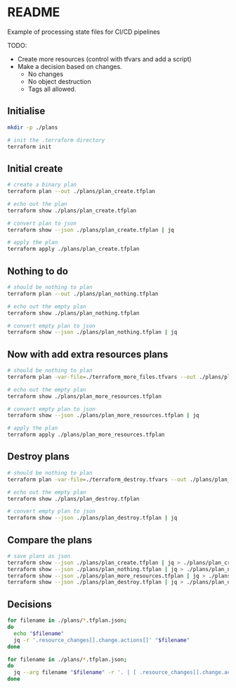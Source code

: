 # README

Example of processing state files for CI/CD pipelines  

TODO:

* Create more resources (control with tfvars and add a script)
* Make a decision based on changes.  
  * No changes
  * No object destruction
  * Tags all allowed.

## Initialise

```sh
mkdir -p ./plans

# init the .terraform directory
terraform init
```

## Initial create

```sh
# create a binary plan
terraform plan --out ./plans/plan_create.tfplan 

# echo out the plan
terraform show ./plans/plan_create.tfplan 

# convert plan to json
terraform show --json ./plans/plan_create.tfplan | jq 

# apply the plan
terraform apply ./plans/plan_create.tfplan
```

## Nothing to do

```sh
# should be nothing to plan
terraform plan --out ./plans/plan_nothing.tfplan

# echo out the empty plan
terraform show ./plans/plan_nothing.tfplan 

# convert empty plan to json
terraform show --json ./plans/plan_nothing.tfplan | jq 
```

## Now with add extra resources plans  

```sh
# should be nothing to plan
terraform plan -var-file=./terraform_more_files.tfvars --out ./plans/plan_more_resources.tfplan

# echo out the empty plan
terraform show ./plans/plan_more_resources.tfplan 

# convert empty plan to json
terraform show --json ./plans/plan_more_resources.tfplan | jq 

# apply the plan
terraform apply ./plans/plan_more_resources.tfplan
```

## Destroy plans  

```sh
# should be nothing to plan
terraform plan -var-file=./terraform_destroy.tfvars --out ./plans/plan_destroy.tfplan

# echo out the empty plan
terraform show ./plans/plan_destroy.tfplan 

# convert empty plan to json
terraform show --json ./plans/plan_destroy.tfplan | jq 
```

## Compare the plans

```sh
# save plans as json
terraform show --json ./plans/plan_create.tfplan | jq > ./plans/plan_create.tfplan.json
terraform show --json ./plans/plan_nothing.tfplan | jq > ./plans/plan_nothing.tfplan.json    
terraform show --json ./plans/plan_more_resources.tfplan | jq > ./plans/plan_more_resources.tfplan.json    
terraform show --json ./plans/plan_destroy.tfplan | jq > ./plans/plan_destroy.tfplan.json      
```

## Decisions

```sh
for filename in ./plans/*.tfplan.json; 
do
  echo "$filename"
  jq -r '.resource_changes[].change.actions[]' "$filename"
done
```

```sh
for filename in ./plans/*.tfplan.json; 
do
  jq --arg filename "$filename" -r '. | [ .resource_changes[].change.actions[] ] | group_by(.) | map({"operation":.[0], "count":length}) ' "$filename"
done



```
